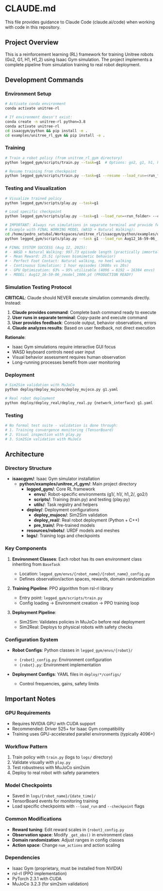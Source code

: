 # CLAUDE.md

This file provides guidance to Claude Code (claude.ai/code) when working with code in this repository.

## Project Overview

This is a reinforcement learning (RL) framework for training Unitree robots (Go2, G1, H1, H1_2) using Isaac Gym simulation. The project implements a complete pipeline from simulation training to real robot deployment.

## Development Commands

### Environment Setup
```bash
# Activate conda environment
conda activate unitree-rl

# If environment doesn't exist:
conda create -n unitree-rl python=3.8
conda activate unitree-rl
cd isaacgym/python && pip install -e .
cd examples/unitree_rl_gym && pip install -e .
```

### Training
```bash
# Train a robot policy (from unitree_rl_gym directory)
python legged_gym/scripts/train.py --task=g1  # Options: go2, g1, h1, h1_2

# Resume training from checkpoint
python legged_gym/scripts/train.py --task=g1 --resume --load_run=<run_folder> --checkpoint=<checkpoint_number>
```

### Testing and Visualization
```bash
# Visualize trained policy
python legged_gym/scripts/play.py --task=g1

# Load specific checkpoint
python legged_gym/scripts/play.py --task=g1 --load_run=<run_folder> --checkpoint=<checkpoint_number>

# IMPORTANT: Always run simulations in separate terminal and provide feedback
# Example with FINAL WORKING MODEL (WASD + Natural Walking):
cd /home/pedro_setubal/Workspaces/unitree_rl/isaacgym/python/examples/unitree_rl_gym
python legged_gym/scripts/play.py --task g1 --load_run Aug12_16-59-06_ --checkpoint 1000 --num_envs 1

# FINAL SYSTEM SUCCESS (Aug 12, 2025):
# - WASD + Natural Walking: 997.73 episode length (practically immortal)
# - Mean Reward: 25.51 (proven biomimetic behavior)
# - Perfect Foot Contact: Natural walking, no heel walking
# - Continuous Simulation: 1 hour episodes (3600s vs 20s)
# - GPU Optimization: 63% → 95% utilizable (4096 → 8192 → 16384 envs)
# - MODEL: Aug12_16-59-06_/model_1000.pt (PRODUCTION READY)
```

### Simulation Testing Protocol
**CRITICAL**: Claude should NEVER execute simulation commands directly. Instead:

1. **Claude provides command**: Complete bash command ready to execute
2. **User runs in separate terminal**: Copy-paste and execute command
3. **User provides feedback**: Console output, behavior observations, errors
4. **Claude analyzes results**: Based on user feedback, not direct execution

**Rationale**: 
- Isaac Gym simulations require interactive GUI focus
- WASD keyboard controls need user input
- Visual behavior assessment requires human observation
- Long-running processes benefit from user monitoring

### Deployment
```bash
# Sim2Sim validation with MuJoCo
python deploy/deploy_mujoco/deploy_mujoco.py g1.yaml

# Real robot deployment
python deploy/deploy_real/deploy_real.py {network_interface} g1.yaml
```

### Testing
```bash
# No formal test suite - validation is done through:
# 1. Training convergence monitoring (TensorBoard)
# 2. Visual inspection with play.py
# 3. Sim2Sim validation with MuJoCo
```

## Architecture

### Directory Structure
- **isaacgym/**: Isaac Gym simulator installation
  - **python/examples/unitree_rl_gym/**: Main project directory
    - **legged_gym/**: Core RL framework
      - **envs/**: Robot-specific environments (g1/, h1/, h1_2/, go2/)
      - **scripts/**: Training (train.py) and testing (play.py)
      - **utils/**: Task registry and helpers
    - **deploy/**: Deployment configurations
      - **deploy_mujoco/**: Sim2Sim validation
      - **deploy_real/**: Real robot deployment (Python + C++)
      - **pre_train/**: Pre-trained models
    - **resources/robots/**: URDF models and meshes
    - **logs/**: Training logs and checkpoints

### Key Components

1. **Environment Classes**: Each robot has its own environment class inheriting from `BaseTask`
   - Location: `legged_gym/envs/{robot_name}/{robot_name}_config.py`
   - Defines observation/action spaces, rewards, domain randomization

2. **Training Pipeline**: PPO algorithm from rsl-rl library
   - Entry point: `legged_gym/scripts/train.py`
   - Config loading → Environment creation → PPO training loop

3. **Deployment Pipeline**: 
   - Sim2Sim: Validates policies in MuJoCo before real deployment
   - Sim2Real: Deploys to physical robots with safety checks

### Configuration System

- **Robot Configs**: Python classes in `legged_gym/envs/{robot}/`
  - `{robot}_config.py`: Environment configuration
  - `{robot}.py`: Environment implementation

- **Deployment Configs**: YAML files in `deploy/*/configs/`
  - Control frequencies, gains, safety limits

## Important Notes

### GPU Requirements
- Requires NVIDIA GPU with CUDA support
- Recommended: Driver 525+ for Isaac Gym compatibility
- Training uses GPU-accelerated parallel environments (typically 4096+)

### Workflow Pattern
1. Train policy with `train.py` (logs to `logs/` directory)
2. Validate visually with `play.py`
3. Test robustness with MuJoCo sim2sim
4. Deploy to real robot with safety parameters

### Model Checkpoints
- Saved in `logs/{robot_name}/{date_time}/` 
- TensorBoard events for monitoring training
- Load specific checkpoints with `--load_run` and `--checkpoint` flags

### Common Modifications
- **Reward tuning**: Edit reward scales in `{robot}_config.py`
- **Observation space**: Modify `_get_obs()` in environment class
- **Domain randomization**: Adjust ranges in config classes
- **Action space**: Change `num_actions` and action scaling

### Dependencies
- Isaac Gym (proprietary, must be installed from NVIDIA)
- rsl-rl (PPO implementation)
- PyTorch 2.3.1 with CUDA
- MuJoCo 3.2.3 (for sim2sim validation)